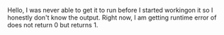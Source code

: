 Hello, I was never able to get it to run before I started workingon it so I honestly don't know the 
output. Right now, I am getting runtime error of does not return 0 but returns 1. 
